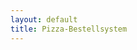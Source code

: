 ```yaml
---
layout: default
title: Pizza-Bestellsystem
---
```


<script>
window.location.href = window.location.protocol + "//pizza.noname-ev.de";
</script>

